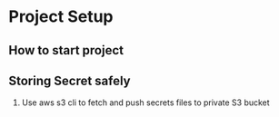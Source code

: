 # Project Setup


## How to start project



## Storing Secret safely
1. Use aws s3 cli to fetch and push secrets files to private S3 bucket
